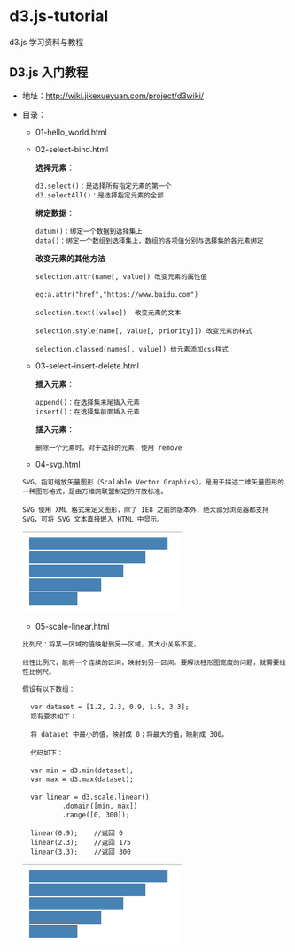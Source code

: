 # d3.js-tutorial
d3.js 学习资料与教程

## D3.js 入门教程
- 地址：http://wiki.jikexueyuan.com/project/d3wiki/
- 目录：
  - 01-hello_world.html
  - 02-select-bind.html

    **选择元素**：
    ```
    d3.select()：是选择所有指定元素的第一个
    d3.selectAll()：是选择指定元素的全部
    ```
    **绑定数据**：
    ```
    datum()：绑定一个数据到选择集上
    data()：绑定一个数组到选择集上，数组的各项值分别与选择集的各元素绑定
    ```
    **改变元素的其他方法**
    ```
    selection.attr(name[, value]) 改变元素的属性值

    eg:a.attr("href","https://www.baidu.com")

    selection.text([value])  改变元素的文本

    selection.style(name[, value[, priority]]) 改变元素的样式

    selection.classed(names[, value]) 给元素添加css样式
    ```
  - 03-select-insert-delete.html

    **插入元素**：
    ```
    append()：在选择集末尾插入元素
    insert()：在选择集前面插入元素
    ```
    **插入元素**：
    ```
    删除一个元素时，对于选择的元素，使用 remove
    ```
  - 04-svg.html
  ```
  SVG，指可缩放矢量图形（Scalable Vector Graphics），是用于描述二维矢量图形的一种图形格式，是由万维网联盟制定的开放标准。

  SVG 使用 XML 格式来定义图形，除了 IE8 之前的版本外，绝大部分浏览器都支持 SVG，可将 SVG 文本直接嵌入 HTML 中显示。
  ```
  ![](https://github.com/yanqiangmiffy/d3.js-tutorial/blob/master/assets/04-svg.png)

  - 05-scale-linear.html
  ```
  比列尺：将某一区域的值映射到另一区域，其大小关系不变。

  线性比例尺，能将一个连续的区间，映射到另一区间。要解决柱形图宽度的问题，就需要线性比例尺。

  ```
  ```
  假设有以下数组：

    var dataset = [1.2, 2.3, 0.9, 1.5, 3.3];
    现有要求如下：

    将 dataset 中最小的值，映射成 0；将最大的值，映射成 300。

    代码如下：

    var min = d3.min(dataset);
    var max = d3.max(dataset);

    var linear = d3.scale.linear()
            .domain([min, max])
            .range([0, 300]);

    linear(0.9);    //返回 0
    linear(2.3);    //返回 175
    linear(3.3);    //返回 300
  ```
  ![](https://github.com/yanqiangmiffy/d3.js-tutorial/blob/master/assets/04-svg.png)